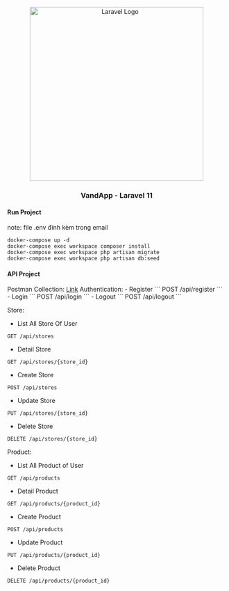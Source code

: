 <p align="center"><a href="https://laravel.com" target="_blank"><img src="https://raw.githubusercontent.com/laravel/art/master/logo-lockup/5%20SVG/2%20CMYK/1%20Full%20Color/laravel-logolockup-cmyk-red.svg" width="400" alt="Laravel Logo"></a></p>

<h3 align="center">VandApp - Laravel 11</h3>
<h4>Run Project</h4>
note: file .env đính kèm trong email 

```
docker-compose up -d
docker-compose exec workspace composer install
docker-compose exec workspace php artisan migrate
docker-compose exec workspace php artisan db:seed
```

<h4>API Project</h4>
Postman Collection: <a href="https://www.postman.com/restless-astronaut-316794/workspace/vandapp/collection/17857152-a9d889d1-25ec-48e3-ba3a-c2027ba35c89?action=share&creator=17857152" target="_blank">Link</a> 
Authentication:
- Register
```
POST /api/register
```
- Login
```
POST /api/login
```
- Logout
```
POST /api/logout
```

Store:
- List All Store Of User
```
GET /api/stores
```
- Detail Store
```
GET /api/stores/{store_id}
```
- Create Store
```
POST /api/stores
```
- Update Store
```
PUT /api/stores/{store_id}
```
- Delete Store
```
DELETE /api/stores/{store_id}
```

Product:
- List All Product of User
```
GET /api/products
```
- Detail Product
```
GET /api/products/{product_id}
```
- Create Product
```
POST /api/products
```
- Update Product
```
PUT /api/products/{product_id}
```
- Delete Product
```
DELETE /api/products/{product_id}
```
